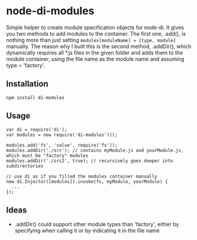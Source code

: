 node-di-modules
===============

Simple helper to create module specification objects for node-di.
It gives you two methods to add modules to the container. The first one, .add(), is nothing more than
just setting `modules[moduleName] = [type, module]` manually. The reason why I built this is the second
method, .addDir(), which dynamically requires all \*.js files in the given folder and adds them to the
module container, using the file name as the module name and assuming type = 'factory'.


Installation
------------

`npm install di-modules`


Usage
-----

    var di = require('di');
    var modules = new require('di-modules')();

    modules.add('fs', 'value', require('fs'));
    modules.addDir('./src'); // contains myModule.js and yourModule.js, which must be "factory" modules
    modules.addDir('./src2', true); // recursively goes deeper into subdirectories

    // use di as if you filled the modules container manually
    new di.Injector([modules]).invoke(fs, myModule, yourModule) {
      ...
    });

Ideas
-----

* .addDir() could support other module types than 'factory', either by specifying when calling it
or by indicating it in the file name
